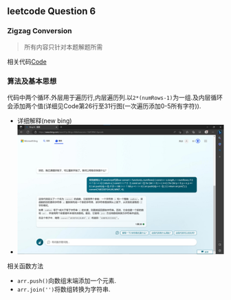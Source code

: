 ## leetcode Question 6
### Zigzag Conversion
> 所有内容只针对本题解题所需

相关代码[Code](./Zigzag%20Conversion.js)

### 算法及基本思想
代码中两个循环.外层用于遍历行,内层遍历列.以`2*(numRows-1)`为一组.及内层循环会添加两个值(详细见Code第26行至31行图(一次遍历添加0-5所有字符)).
- 详细解释(new bing)
- ![详细解释](./Zigzag%20Conversion.png)

相关函数方法
- `arr.push()`向数组末端添加一个元素.
- `arr.join('')`将数组转换为字符串.
